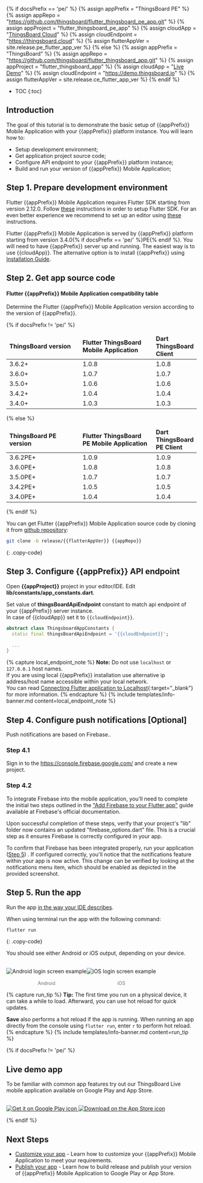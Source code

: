 {% if docsPrefix == 'pe/' %}
{% assign appPrefix = "ThingsBoard PE" %}
{% assign appRepo = "https://github.com/thingsboard/flutter_thingsboard_pe_app.git" %}
{% assign appProject = "flutter_thingsboard_pe_app" %}
{% assign cloudApp = "[ThingsBoard Cloud](https://thingsboard.cloud/signup)" %}
{% assign cloudEndpoint = "https://thingsboard.cloud" %}
{% assign flutterAppVer = site.release.pe_flutter_app_ver %}
{% else %}
{% assign appPrefix = "ThingsBoard" %}
{% assign appRepo = "https://github.com/thingsboard/flutter_thingsboard_app.git" %}
{% assign appProject = "flutter_thingsboard_app" %}
{% assign cloudApp = "[Live Demo](https://demo.thingsboard.io/signup)" %}
{% assign cloudEndpoint = "https://demo.thingsboard.io" %}
{% assign flutterAppVer = site.release.ce_flutter_app_ver %}
{% endif %}

* TOC
{:toc}

## Introduction

The goal of this tutorial is to demonstrate the basic setup of {{appPrefix}} Mobile Application with your {{appPrefix}} platform instance. You will learn how to:

* Setup development environment;
* Get application project source code;
* Configure API endpoint to your {{appPrefix}} platform instance;
* Build and run your version of {{appPrefix}} Mobile Application;

## Step 1. Prepare development environment

Flutter {{appPrefix}} Mobile Application requires Flutter SDK starting from version 2.12.0.
Follow [these](https://flutter.dev/docs/get-started/install) instructions in order to setup Flutter SDK.
For an even better experience we recommend to set up an editor using [these](https://flutter.dev/docs/get-started/editor) instructions.

Flutter {{appPrefix}} Mobile Application is served by {{appPrefix}} platform starting from version 3.4.0{% if docsPrefix == 'pe/' %}PE{% endif %}.
You will need to have {{appPrefix}} server up and running. The easiest way is to use {{cloudApp}}.
The alternative option is to install {{appPrefix}} using [Installation Guide](/docs/user-guide/install/{{docsPrefix}}installation-options/).

## Step 2. Get app source code

#### Flutter {{appPrefix}} Mobile Application compatibility table 

Determine the Flutter {{appPrefix}} Mobile Application version according to the version of {{appPrefix}}.

{% if docsPrefix != 'pe/' %}

<table>
    <thead>
        <tr>
          <td style="width: 50%"><b>ThingsBoard version</b></td><td style="width: 50%"><b>Flutter ThingsBoard Mobile Application</b></td><td style="width: 50%"><b>Dart ThingsBoard Client</b></td>
        </tr>
    </thead>
    <tbody>
        <tr>
            <td>3.6.2+</td>
            <td>1.0.8</td>
            <td>1.0.8</td>
        </tr>
        <tr>
            <td>3.6.0+</td>
            <td>1.0.7</td>
            <td>1.0.7</td>
        </tr>
        <tr>
            <td>3.5.0+</td>
            <td>1.0.6</td>
            <td>1.0.6</td>
        </tr>
        <tr>
            <td>3.4.2+</td>
            <td>1.0.4</td>
            <td>1.0.4</td>
        </tr>
        <tr>
            <td>3.4.0+</td>
            <td>1.0.3</td>
            <td>1.0.3</td>
        </tr>
    </tbody>
</table>

{% else %}

<table>
    <thead>
        <tr>
          <td style="width: 50%"><b>ThingsBoard PE version</b></td><td style="width: 50%"><b>Flutter ThingsBoard PE Mobile Application</b></td><td style="width: 50%"><b>Dart ThingsBoard PE Client</b></td>
        </tr>
    </thead>
    <tbody>
        <tr>
            <td>3.6.2PE+</td>
            <td>1.0.9</td>
            <td>1.0.9</td>
        </tr>
        <tr>
            <td>3.6.0PE+</td>
            <td>1.0.8</td>
            <td>1.0.8</td>
        </tr>
        <tr>
            <td>3.5.0PE+</td>
            <td>1.0.7</td>
            <td>1.0.7</td>
        </tr>
        <tr>
            <td>3.4.2PE+</td>
            <td>1.0.5</td>
            <td>1.0.5</td>
        </tr>
        <tr>
            <td>3.4.0PE+</td>
            <td>1.0.4</td>
            <td>1.0.4</td>
        </tr>
    </tbody>
</table>


{% endif %}

You can get Flutter {{appPrefix}} Mobile Application source code by cloning it from [github repository]({{appRepo}}):

```bash
git clone -b release/{{flutterAppVer}} {{appRepo}}
```
{: .copy-code}

## Step 3. Configure {{appPrefix}} API endpoint

Open **{{appProject}}** project in your editor/IDE. Edit **lib/constants/app_constants.dart**.

Set value of **thingsBoardApiEndpoint** constant to match api endpoint of your {{appPrefix}} server instance.<br>
In case of {{cloudApp}} set it to `{{cloudEndpoint}}`.

```dart
abstract class ThingsboardAppConstants {
  static final thingsBoardApiEndpoint = '{{cloudEndpoint}}';
  
  ...
}

```

{% capture local_endpoint_note %}
**Note:** Do not use `localhost` or `127.0.0.1` host names.<br>
If you are using local {{appPrefix}} installation use alternative ip address/host name accessible within your local network.<br>
You can read [Connecting Flutter application to Localhost](https://medium.com/@podcoder/connecting-flutter-application-to-localhost-a1022df63130){:target="_blank"} for more information.
{% endcapture %}
{% include templates/info-banner.md content=local_endpoint_note %}

## Step 4. Configure push notifications [Optional]

Push notifications are based on Firebase..

### Step 4.1

Sign in to the https://console.firebase.google.com/ and create a new project.

### Step 4.2

To integrate Firebase into the mobile application, you'll need to complete the initial two steps outlined in the ["Add Firebase to your Flutter app"](https://firebase.google.com/docs/flutter/setup) guide available at Firebase's official documentation.

Upon successful completion of these steps, verify that your project's "lib" folder now contains an updated "firebase_options.dart" file. This is a crucial step as it ensures Firebase is correctly configured in your app.

To confirm that Firebase has been integrated properly, run your application ([Step 5](#step-5-run-the-app)) . If configured correctly, you'll notice that the notifications feature within your app is now active. 
This change can be verified by looking at the notifications menu item, which should be enabled as depicted in the provided screenshot.


## Step 5. Run the app

Run the app [in the way your IDE describes](https://flutter.dev/docs/get-started/test-drive).

When using terminal run the app with the following command:

```bash
flutter run
```
{: .copy-code}

You should see either Android or iOS output, depending on your device.

<br>

<div style="display: flex; flex-direction: row;">
    <div style="display: flex; flex-direction: column; align-items: center;">
        <img width="" src="/images/mobile/{{docsPrefix}}android-app-login.png" title="Android login screen" alt="Android login screen example">
        <span style="margin-top: 16px; font-size: 90%; color: #6c757d;">Android</span>
    </div>
    <div style="display: flex; flex-direction: column; align-items: center;">
        <img width="" src="/images/mobile/{{docsPrefix}}ios-app-login.png" title="iOS login screen" alt="iOS login screen example">
        <span style="margin-top: 16px; font-size: 90%; color: #6c757d;">iOS</span>
    </div>
</div>

{% capture run_tip %}
**Tip:** The first time you run on a physical device, it can take a while to load.
Afterward, you can use hot reload for quick updates.

**Save** also performs a hot reload if the app is running.
When running an app directly from the console using `flutter run`, enter `r` to perform hot reload.
{% endcapture %}
{% include templates/info-banner.md content=run_tip %}

{% if docsPrefix != 'pe/' %}
## Live demo app

To be familiar with common app features try out our ThingsBoard Live mobile application available on Google Play and App Store.

<br>

<div class="mobile-market-badges">
    <a href="https://play.google.com/store/apps/details?id=org.thingsboard.demo.app&pcampaignid=pcampaignidMKT-Other-global-all-co-prtnr-py-PartBadge-Mar2515-1" target="_blank">
        <img src="/images/mobile/get-it-on-google-play.png" alt="Get it on Google Play icon">
    </a>
    <a href="https://apps.apple.com/us/app/thingsboard-live/id1594355695?itsct=apps_box_badge&amp;itscg=30200" target="_blank">
        <img src="/images/mobile/download-on-the-app-store.png" alt="Download on the App Store icon">
    </a>
</div>

{% endif %}

## Next Steps

- [Customize your app](/docs/{{docsPrefix}}mobile/customization) - Learn how to customize your {{appPrefix}} Mobile Application to meet your requirements.
- [Publish your app](/docs/{{docsPrefix}}mobile/release) - Learn how to build release and publish your version of {{appPrefix}} Mobile Application to Google Play or App Store.
